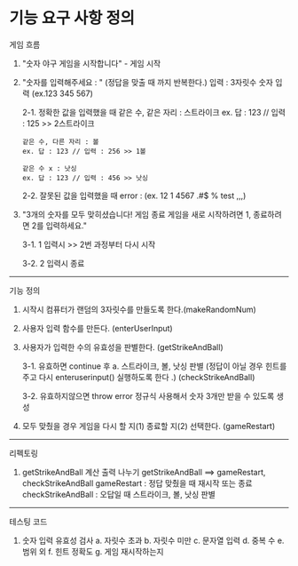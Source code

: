 # 기능 요구 사항 정의

게임 흐름

1.  "숫자 야구 게임을 시작합니다" - 게임 시작

2.  "숫자를 입력해주세요 : " (정답을 맞출 때 까지 반복한다.)
    입력 : 3자릿수 숫자 입력 (ex.123 345 567)

    2-1. 정확한 값을 입력했을 때
    같은 수, 같은 자리 : 스트라이크
    ex. 답 : 123 // 입력 : 125 >> 2스트라이크

        같은 수, 다른 자리 : 볼
        ex. 답 : 123 // 입력 : 256 >> 1볼

        같은 수 x : 낫싱
        ex. 답 : 123 // 입력 : 456 >> 낫싱

    2-2. 잘못된 값을 입력했을 때
    error : (ex. 12 1 4567 .#$ % test ,,,)

3.  "3개의 숫자를 모두 맞히셨습니다! 게임 종료
    게임을 새로 시작하려면 1, 종료하려면 2를 입력하세요."

    3-1. 1 입력시 >> 2번 과정부터 다시 시작

    3-2. 2 입력시 종료

---

기능 정의

1. 시작시 컴퓨터가 랜덤의 3자릿수를 만들도록 한다.(makeRandomNum)

2. 사용자 입력 함수를 만든다. (enterUserInput)

3. 사용자가 입력한 수의 유효성을 판별한다. (getStrikeAndBall)

   3-1. 유효하면 continue 후
   a. 스트라이크, 볼, 낫싱 판별 (정답이 아닐 경우 힌트를 주고 다시 enteruserinput() 실행하도록 한다 .) (checkStrikeAndBall)

   3-2. 유효하지않으면 throw error
   정규식 사용해서 숫자 3개만 받을 수 있도록 생성

4. 모두 맞췄을 경우 게임을 다시 할 지(1) 종료할 지(2) 선택한다. (gameRestart)

---

리펙토링

1. getStrikeAndBall 계산 출력 나누기
   getStrikeAndBall ==> gameRestart, checkStrikeAndBall
   gameRestart : 정답 맞췄을 때 재시작 또는 종료
   checkStrikeAndBall : 오답일 때 스트라이크, 볼, 낫싱 판별

---

테스팅 코드

1. 숫자 입력 유효성 검사
   a. 자릿수 초과
   b. 자릿수 미만
   c. 문자열 입력
   d. 중복 수
   e. 범위 외
   f. 힌트 정확도
   g. 게임 재시작하는지

